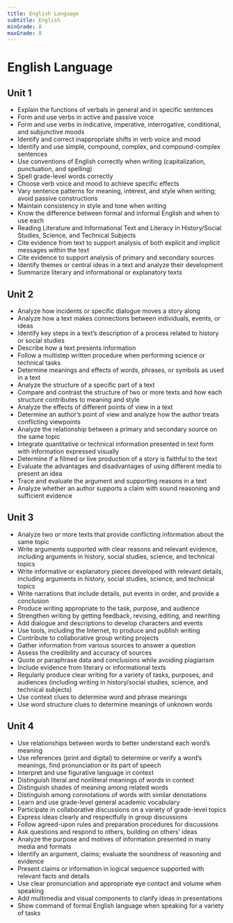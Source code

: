```yaml
---
title: English Language
subtitle: English
minGrade: 8
maxGrade: 8
---
```

# English Language


## Unit 1
* Explain the functions of verbals in general and in specific sentences
* Form and use verbs in active and passive voice
* Form and use verbs in indicative, imperative, interrogative, conditional, and subjunctive moods
* Identify and correct inappropriate shifts in verb voice and mood
* Identify and use simple, compound, complex, and compound-complex sentences
* Use conventions of English correctly when writing (capitalization, punctuation, and spelling)
* Spell grade-level words correctly
* Choose verb voice and mood to achieve specific effects
* Vary sentence patterns for meaning, interest, and style when writing; avoid passive constructions
* Maintain consistency in style and tone when writing
* Know the difference between formal and informal English and when to use each
* Reading Literature and Informational Text and Literacy in History/Social Studies, Science, and Technical Subjects
* Cite evidence from text to support analysis of both explicit and implicit messages within the text
* Cite evidence to support analysis of primary and secondary sources
* Identify themes or central ideas in a text and analyze their development
* Summarize literary and informational or explanatory texts

## Unit 2
* Analyze how incidents or specific dialogue moves a story along
* Analyze how a text makes connections between individuals, events, or ideas
* Identify key steps in a text’s description of a process related to history or social studies
* Describe how a text presents information
* Follow a multistep written procedure when performing science or technical tasks
* Determine meanings and effects of words, phrases, or symbols as used in a text
* Analyze the structure of a specific part of a text
* Compare and contrast the structure of two or more texts and how each structure contributes to meaning and style
* Analyze the effects of different points of view in a text
* Determine an author’s point of view and analyze how the author treats conflicting viewpoints
* Analyze the relationship between a primary and secondary source on the same topic
* Integrate quantitative or technical information presented in text form with information expressed visually
* Determine if a filmed or live production of a story is faithful to the text
* Evaluate the advantages and disadvantages of using different media to present an idea
* Trace and evaluate the argument and supporting reasons in a text
* Analyze whether an author supports a claim with sound reasoning and sufficient evidence

## Unit 3
* Analyze two or more texts that provide conflicting information about the same topic
* Write arguments supported with clear reasons and relevant evidence, including arguments in history, social studies, science, and technical topics
* Write informative or explanatory pieces developed with relevant details, including arguments in history, social studies, science, and technical topics
* Write narrations that include details, put events in order, and provide a conclusion
* Produce writing appropriate to the task, purpose, and audience
* Strengthen writing by getting feedback, revising, editing, and rewriting
* Add dialogue and descriptions to develop characters and events
* Use tools, including the Internet, to produce and publish writing
* Contribute to collaborative group writing projects
* Gather information from various sources to answer a question
* Assess the credibility and accuracy of sources
* Quote or paraphrase data and conclusions while avoiding plagiarism
* Include evidence from literary or informational texts
* Regularly produce clear writing for a variety of tasks, purposes, and audiences (including writing in history/social studies, science, and technical subjects)
* Use context clues to determine word and phrase meanings
* Use word structure clues to determine meanings of unknown words

## Unit 4
* Use relationships between words to better understand each word’s meaning
* Use references (print and digital) to determine or verify a word’s meanings, find pronunciation or its part of speech
* Interpret and use figurative language in context
* Distinguish literal and nonliteral meanings of words in context
* Distinguish shades of meaning among related words
* Distinguish among connotations of words with similar denotations
* Learn and use grade-level general academic vocabulary
* Participate in collaborative discussions on a variety of grade-level topics
* Express ideas clearly and respectfully in group discussions
* Follow agreed-upon rules and preparation procedures for discussions
* Ask questions and respond to others, building on others’ ideas
* Analyze the purpose and motives of information presented in many media and formats
* Identify an argument, claims; evaluate the soundness of reasoning and evidence
* Present claims or information in logical sequence supported with relevant facts and details
* Use clear pronunciation and appropriate eye contact and volume when speaking
* Add multimedia and visual components to clarify ideas in presentations
* Show command of formal English language when speaking for a variety of tasks
